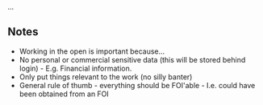 ...


## Notes
- Working in the open is important because...
- No personal or commercial sensitive data (this will be stored behind login) - E.g. Financial information.
- Only put things relevant to the work (no silly banter)
- General rule of thumb - everything should be FOI'able - I.e. could have been obtained from an FOI
